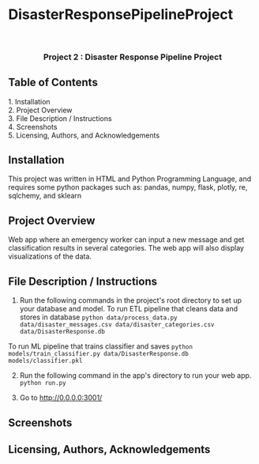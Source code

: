 # DisasterResponsePipelineProject

<br> <b> <h3> <center> Project 2 : Disaster Response Pipeline Project  </center> </h3> </b>


<h2> Table of Contents </h2> 
1. Installation   <br>
2. Project Overview <br>
3. File Description / Instructions <br> 
4. Screenshots <br> 
5. Licensing, Authors, and Acknowledgements <br>



<h2> Installation </h2> 
This project was written in HTML and Python Programming Language, and requires some python packages such as: pandas, numpy, flask, plotly, re, sqlchemy, and sklearn


<h2> Project Overview </h2> 
Web app where an emergency worker can input a new message and get classification results in several categories. The web app will also display visualizations of the data.


<h2> File Description / Instructions  </h2>

  

1. Run the following commands in the project's root directory to set up your database and model.
To run ETL pipeline that cleans data and stores in database
        `python data/process_data.py data/disaster_messages.csv data/disaster_categories.csv data/DisasterResponse.db`

  To run ML pipeline that trains classifier and saves
        `python models/train_classifier.py data/DisasterResponse.db models/classifier.pkl`

2. Run the following command in the app's directory to run your web app.
    `python run.py`

3. Go to http://0.0.0.0:3001/


<h2> Screenshots </h2>
  
  
  
<h2> Licensing, Authors, Acknowledgements </h2>


